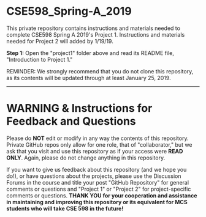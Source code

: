 # CSE598_Spring-A_2019


This private repository contains instructions and materials needed to complete CSE598 Spring A 2019's Project 1. Instructions and materials needed for Project 2 will added by 1/19/19.


**Step 1:** Open the "project1" folder above and read its README file, "Introduction to Project 1."

REMINDER: We strongly recommend that you do not clone this repository, as its contents will be updated through at least January 25, 2019.

----------------------------
# WARNING & Instructions for Feedback and Questions
Please do **NOT** edit or modify in any way the contents of this repository. Private GitHub repos only allow for one role, that of "collaborator," but we ask that you visit and use this repository as if your access were **READ ONLY**. Again, please do not change anything in this repository. 


If you want to give us feedback about this repository (and we hope you do!), or have questions about the projects, please use the Discussion Forums in the course and title your post  "GitHub Repository" for general comments or questions and "Project 1" or "Project 2" for project-specific comments or questions. **THANK YOU for your cooperation and assistance in maintaining and improving this repository or its equivalent for MCS students who will take CSE 598 in the future!** 
